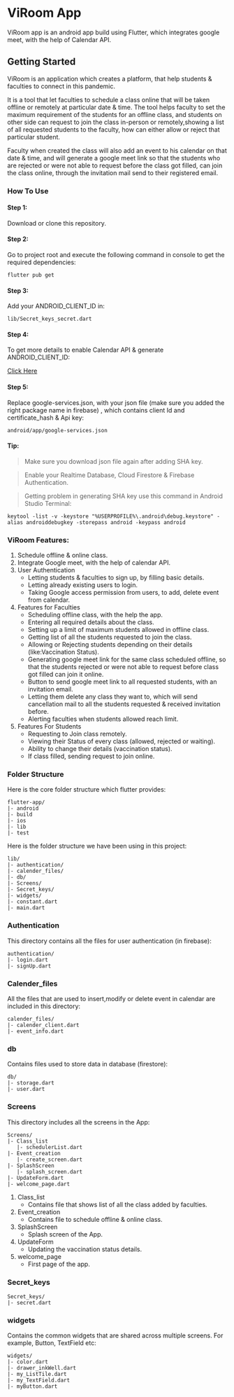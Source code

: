 # ViRoom App

ViRoom app is an android app build using Flutter, which integrates google meet, with the help of Calendar API.



## Getting Started

ViRoom is an application which creates a platform, that help students & faculties to connect in this pandemic.

It is a tool that let faculties to schedule a class online that will be taken offline or remotely at particular
date & time. The tool helps faculty to set the maximum requirement of the students for an offline class,
and students on other side can request to join the class in-person or remotely,showing a list of all
requested students to the faculty, how can either allow or reject that particular student.

Faculty when created the class will also add an event to his calendar on that date & time, and will generate a google
meet link so that the students who are rejected or were not able to request before the class got filled,
can join the class online, through the invitation mail send to their registered email.


### How To Use

#### Step 1:
Download or clone this repository.

#### Step 2:
Go to project root and execute the following command in console to get the required dependencies:
```
flutter pub get
```

#### Step 3:
Add your ANDROID_CLIENT_ID in:
```
lib/Secret_keys_secret.dart
```

#### Step 4:
To get more details to enable Calendar API & generate ANDROID_CLIENT_ID:

[Click Here](https://blog.codemagic.io/google-meet-events-in-flutter/)

#### Step 5:
Replace google-services.json, with your json file (make sure you added the
right package name in firebase) , which contains client Id and certificate_hash & Api key:
```
android/app/google-services.json
```

#### Tip:
> Make sure you download json file again after adding SHA key.

> Enable your Realtime Database, Cloud Firestore & Firebase Authentication.

> Getting problem in generating SHA key use this command in Android Studio Terminal:

`keytool -list -v -keystore "%USERPROFILE%\.android\debug.keystore" -alias androiddebugkey -storepass android -keypass android`



### ViRoom Features:

 1. Schedule offline & online class.
 2. Integrate Google meet, with the help of calendar API.
 3. User Authentication
    - Letting students & faculties to sign up, by filling basic details.
    - Letting already existing users to login.
    - Taking Google access permission from users, to add, delete event from calendar.
 4. Features for Faculties
    - Scheduling offline class, with the help the app.
    - Entering all required details about the class.
    - Setting up a limit of maximum students allowed in offline class.
    - Getting list of all the students requested to join the class.
    - Allowing or Rejecting students depending on their details (like:Vaccination Status).
    - Generating google meet link for the same class scheduled offline, so that the students rejected or were not able
    to request before class got filled can join it online.
    - Button to send google meet link to all requested students, with an invitation email.
    - Letting them delete any class they want to, which will send cancellation mail to all the students requested
     & received invitation before.
    - Alerting faculties when students allowed reach limit.
 5. Features For Students
    - Requesting to Join class remotely.
    - Viewing their Status of every class (allowed, rejected or waiting).
    - Ability to change their details (vaccination status).
    - If class filled, sending request to join online.

### Folder Structure
   Here is the core folder structure which flutter provides:
   ```
   flutter-app/
   |- android
   |- build
   |- ios
   |- lib
   |- test
   ```
   Here is the folder structure we have been using in this project:
   ```
   lib/
   |- authentication/
   |- calender_files/
   |- db/
   |- Screens/
   |- Secret_keys/
   |- widgets/
   |- constant.dart
   |- main.dart
   ```
### Authentication
   This directory contains all the files for user authentication (in firebase):
   ```
   authentication/
   |- login.dart
   |- signUp.dart
   ```

### Calender_files
   All the files that are used to insert,modify or delete event in calendar are included in this directory:
   ```
   calender_files/
   |- calender_client.dart
   |- event_info.dart
   ```

### db
   Contains files used to store data in database (firestore):
   ```
   db/
   |- storage.dart
   |- user.dart
   ```

### Screens
   This directory includes all the screens in the App:
   ```
   Screens/
   |- Class_list
      |- schedulerList.dart
   |- Event_creation
      |- create_screen.dart
   |- SplashScreen
      |- splash_screen.dart
   |- UpdateForm.dart
   |- welcome_page.dart
   ```

 1. Class_list
    - Contains file that shows list of all the class added by faculties.
 2. Event_creation
    - Contains file to schedule offline & online class.
 3. SplashScreen
    - Splash screen of the App.
 4. UpdateForm
    - Updating the vaccination status details.
 5. welcome_page
    - First page of the app.


### Secret_keys
   ```
   Secret_keys/
   |- secret.dart
   ```

### widgets
   Contains the common widgets that are shared across multiple screens. For example, Button, TextField etc:
   ```
   widgets/
   |- color.dart
   |- drawer_inkWell.dart
   |- my_ListTile.dart
   |- my_TextField.dart
   |- myButton.dart
   ```



















